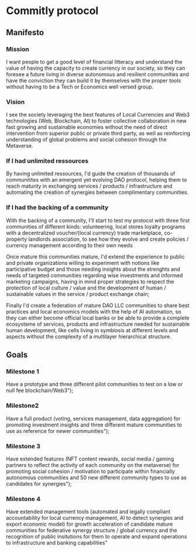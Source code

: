 

# Commitly protocol

## Manifesto 

### Mission 

I want people to get a good level of financial litteracy and understand the value of having the capacity to create currency in our society, so they can foresee a future living in diverse autonomous and resilient communities and have the conviction they can build it by themselves with the proper tools without having to be a Tech or Economics well versed group. 

### Vision
I see the society leveraging the best features of Local Currencies and Web3 technologies (Web, Blockchain, AI) to foster collective collaboration in new fast growing and sustainable economies without the need of direct intervention from superior public or private third party, as well as reinforcing understanding of global problems and social cohesion through the Metaverse. 

### If I had unlimited ressources

By having unlimited ressources, I'd guide the creation of thousands of communitites with an emergent yet evolving DAO protocol, helping them to reach maturity in exchanging services / products / infrastructure and automating the creation of synergies between complimentary communities. 


### If I had the backing of a community 

With the backing of a community, I'll start to test my protocol with three first communities of different kinds: volunteering, local stores loyalty programs with a decentralized voucher/(local currency) trade marketplace, co-property landlords association, to see how they evolve and create policies / currency management according to their own needs

Once mature this communities mature, I'd extend the experience to public and private organizations willing to experiment with notions like participative budget and those needing insights about the strenghts and needs of targeted communities regarding wise investments and informed marketing campaigns, having in mind proper strategies to respect the protection of local culture / value and the development of human / sustainable values in the service / product exchange chain;

Finally I'd create a federation of mature DAO LLC communities to share best practices and local economics models with the help of AI automation, so they can either become official local banks or be able to provide a complete ecosysteme of services, products and infrastructure needed for sustainable human development, like cells living in symbiosis at different levels and aspects without the complexity of a multilayer hierarchical structure.


## Goals 

### Milestone 1

Have a prototype and three different pilot communities to test on a low or null fee blockchain/Web3");

### Milestone2

Have a full product (voting, services management, data aggregation) for promoting investment insights and three different mature communities to use as reference for newer communities");

### Milestone 3 

Have extended features (NFT content rewards, social media / gaming partners to reflect the activity of each community on the metaverse) for promoting social cohesion / motivation to participate within financially autonomous communities and 50 new different community types to use as candidates for synergies");

### Milestone 4 

Have extended management tools (automated and legally compliant accountability for local currency management, AI to detect synergies and export economic model) for growth acceleration of candidate mature communities for federative synergy structure / global currency and the recognition of public insitutions for them to operate and expand operations to infrastructure and banking capabilities"